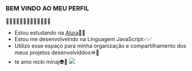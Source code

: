 ### BEM VINDO AO MEU PERFIL
🐊🐊🐊🐊🐊🐊🐊🐊🐊🐊🐊🐊🐊
- Estou estudando na [Alura](https://www.alura.com.br)📗🌿
- Estou me desenvolvelndo na Linguagem JavaScript✅✅
- Utilizo esse espaço para minha organização e compartilhamento dos meus projetos desenvolviddos🪖🫃
- te amo nicki minaj👽💚
![](https://tenor.com/bRY1c.gif)

